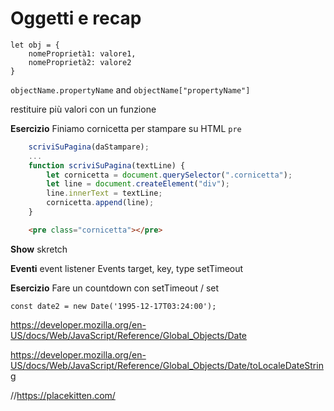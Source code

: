 # Oggetti e recap

```
let obj = { 
    nomeProprietà1: valore1,
    nomeProprietà2: valore2
}
```

`objectName.propertyName`
and
`objectName["propertyName"]`


restituire più valori con un funzione

**Esercizio**
Finiamo cornicetta per stampare su HTML
`pre`

```javascript
    scriviSuPagina(daStampare);
    ...
    function scriviSuPagina(textLine) {
        let cornicetta = document.querySelector(".cornicetta");
        let line = document.createElement("div");
        line.innerText = textLine;
        cornicetta.append(line);
    }
```
```HTML
    <pre class="cornicetta"></pre>
```

**Show**
skretch

**Eventi**
event listener
Events target, key, type
setTimeout

**Esercizio**
Fare un countdown con setTimeout / set

`const date2 = new Date('1995-12-17T03:24:00');`

https://developer.mozilla.org/en-US/docs/Web/JavaScript/Reference/Global_Objects/Date

https://developer.mozilla.org/en-US/docs/Web/JavaScript/Reference/Global_Objects/Date/toLocaleDateString

//https://placekitten.com/

